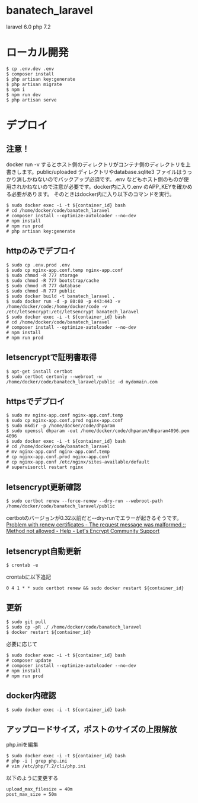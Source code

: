 # banatech_laravel
laravel 6.0
php 7.2

# ローカル開発

```
$ cp .env.dev .env
$ composer install
$ php artisan key:generate
$ php artisan migrate
$ npm i
$ npm run dev
$ php artisan serve
```

# デプロイ

## 注意！

docker run -v するとホスト側のディレクトリがコンテナ側のディレクトリを上書きします。public/uploaded ディレクトリやdatabase.sqlite3 ファイルはうっかり消しかねないのでバックアップ必須です。.env などもホスト側のものが使用されかねないので注意が必要です。docker内に入り.env のAPP_KEYを確かめる必要があります。
そのときはdocker内に入り以下のコマンドを実行。

```
$ sudo docker exec -i -t ${container_id} bash
# cd /home/docker/code/banatech_laravel
# composer install --optimize-autoloader --no-dev
# npm install
# npm run prod
# php artisan key:generate
```

## httpのみでデプロイ

```
$ sudo cp .env.prod .env
$ sudo cp nginx-app.conf.temp nginx-app.conf
$ sudo chmod -R 777 storage
$ sudo chmod -R 777 bootstrap/cache
$ sudo chmod -R 777 database
$ sudo chmod -R 777 public
$ sudo docker build -t banatech_laravel .
$ sudo docker run -d -p 80:80 -p 443:443 -v /home/docker/code:/home/docker/code -v /etc/letsencrypt:/etc/letsencrypt banatech_laravel
$ sudo docker exec -i -t ${container_id} bash
# cd /home/docker/code/banatech_laravel
# composer install --optimize-autoloader --no-dev
# npm install
# npm run prod
```

## letsencryptで証明書取得

```
$ apt-get install certbot
$ sudo certbot certonly --webroot -w /home/docker/code/banatech_laravel/public -d mydomain.com
```

## httpsでデプロイ

```
$ sudo mv nginx-app.conf nginx-app.conf.temp
$ sudo cp nginx-app.conf.prod nginx-app.conf
$ sudo mkdir -p /home/docker/code/dhparam
$ sudo openssl dhparam -out /home/docker/code/dhparam/dhparam4096.pem 4096
$ sudo docker exec -i -t ${container_id} bash
# cd /home/docker/code/banatech_laravel
# mv nginx-app.conf nginx-app.conf.temp
# cp nginx-app.conf.prod nginx-app.conf
# cp nginx-app.conf /etc/nginx/sites-available/default
# supervisorctl restart nginx
```

## letsencrypt更新確認

```
$ sudo certbot renew --force-renew --dry-run --webroot-path /home/docker/code/banatech_laravel/public
```
certbotのバージョンが0.32以前だと--dry-runでエラーが起きるそうです。
[Problem with renew certificates - The request message was malformed :: Method not allowed - Help - Let's Encrypt Community Support](https://community.letsencrypt.org/t/problem-with-renew-certificates-the-request-message-was-malformed-method-not-allowed/107889)

## letsencrypt自動更新

```
$ crontab -e
```

crontabに以下追記

```
0 4 1 * * sudo certbot renew && sudo docker restart ${container_id}
```

## 更新

```
$ sudo git pull
$ sudo cp -pR ./ /home/docker/code/banatech_laravel
$ docker restart ${container_id}
```

必要に応じて

```
$ sudo docker exec -i -t ${container_id} bash
# composer update
# composer install --optimize-autoloader --no-dev
# npm install
# npm run prod
```

## docker内確認

```
$ sudo docker exec -i -t ${container_id} bash
```

## アップロードサイズ，ポストのサイズの上限解放
php.iniを編集
```
$ sudo docker exec -i -t ${container_id} bash
# php -i | grep php.ini
# vim /etc/php/7.2/cli/php.ini
```

以下のように変更する
```
upload_max_filesize = 40m
post_max_size = 50m
```
